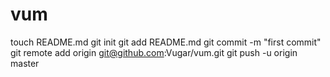 vum
===

touch README.md
git init
git add README.md
git commit -m "first commit"
git remote add origin git@github.com:Vugar/vum.git
git push -u origin master
